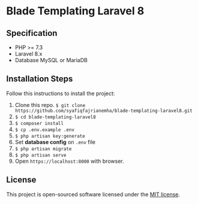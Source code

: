 # Blade Templating Laravel 8

## Specification
- PHP >= 7.3
- Laravel 8.x
- Database MySQL or MariaDB

## Installation Steps

Follow this instructions to install the project:

1. Clone this repo.
    `$ git clone https://github.com/syafiqfajrianemha/blade-templating-laravel8.git`
2. `$ cd blade-templating-laravel8`
3. `$ composer install`
4. `$ cp .env.example .env`
5. `$ php artisan key:generate`
6. Set **database config** on `.env` file
7. `$ php artisan migrate`
8. `$ php artisan serve`
9. Open `https://localhost:8000` with browser.

## License

This project is open-sourced software licensed under the [MIT license](LICENSE).
